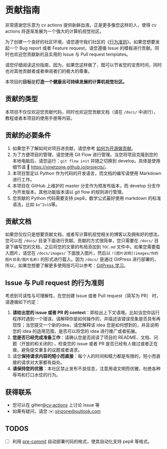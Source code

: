 # 贡献指南

非常感谢您乐意为 cv actions 提供新鲜血液。正是更多像您这样的人，使得 cv actions 将逐渐发展为一个强大的计算机视觉社区。

为了创建一个良好的社区环境，请您遵守我们社区的《[行为准则](CODE_OF_CONDUCT.md)》。如果您想要发起一个 Bug report 或者 Feature request，请您遵循 Issue 的模板进行贡献。同时也欢迎您贡献新的且实用的 Issue 与 Pull request templates。

请您仔细阅读这份指南，因为，如果您这样做了，既可以节省您的宝贵时间，同时也对其他贡献者或者审阅者们的极大的尊重。

本项目的**目标**是**打造一个健康且可持续发展的计算机视觉社区。**

## 贡献的类型

本项目不仅仅欢迎您贡献代码，同时也欢迎您贡献文档（请在 `/docs/` 中进行），教程或者本项目的使用手册等内容。

## 贡献的必要条件

1. 如果您不了解如何对项目进贡献，请您参考 [如何为开源做贡献](https://opensource.guide/zh-cn/how-to-contribute/)。
2. 为了方便项目的管理，请您使用 Git Flow 进行管理。当您将项目克隆到您的本地电脑后，请您运行：`git flow init` 并随之切换到 develop。具体是使用细节请 📖 <https://xinetzone.github.io/projects/>。
3. 本项目暂定以 Python 作为代码的开发语言，而文档的编写请使用 Markdown 进行工作。
4. 本项目在 GitHub 上维护的 master 分支作为预发布版本，而 develop 分支作为开发版本。其他功能版本请以 git flow 的规则进行管理。
5. 您贡献的 Python 代码需要支持 pep8，数学公式最好使用 markdown 的标准语法，比如 `$x^2=1$`等。

## 贡献文档

如果您仅仅只是想要贡献文档，或者写计算机视觉相关的博客以及拥有好的想法，您可以在 `/docs/` 目录下面进行贡献。贡献的方式很简单，您只需要在 `/docs/` 目录下编写您的文档，之后将您的文章的布局添加到 `TOC.md` 文件中。如果您需要载入图片，请您在 `/docs/images/` 下面放入图片，然后以 `![图片说明](images/你的图片目录/图片名称)` 的形式进行载入。因为 `/docs/` 是通过 GitPress 进行部署的，所以，如果您想要了解更多使用技巧可以参考：[GitPress 学习](https://gitpress.io/c/cv_actions/gitpress)。

## Issue 与 Pull request 的行为准则

考虑到可读性与可理解性，在您创建 Issue 或者 Pull request（简写为 PR） 时，请遵循如下约定：

1. **请给出您的 issue 或者 PR 的 context**：即给出上下文语境。比如当您你运行程序时遇到一个错误，请解释你是如何操作的，并描述该错误现象是否具有再现性；当您提交一个新的idea，请您解释该 idea 您是如何想到的，并且说明您的 idea 的适用范围，是否可以将您的 idea 进行推广或者拓展。
2. **您是否已经完成准备工作**：请确认您是否阅读了项目的 README、文档、问题（开放的和关闭的），检查您的 issue 或者 PR 是否已经有人做过或者正在做，避免提交重复的议题或者请求。
3. 请您**保持请求内容的短小而直接**：每个人的时间和精力都是有限的，短小而直接的请求对大家都有益处。
4. **请保持您的优雅**：本社区禁止发布不良信息，注意用语文明而优雅，杜绝各种辱骂和打口水仗的行为。

## 获得联系

- 您可以在 gitter@[cv-actions](https://gitter.im/watersome/community) 上讨论 Issue 等
- 如果有疑问，请您 ✉️ xinzone@outlook.com

## TODOS

- [ ] 利用 [pre-commit](https://pre-commit.com/) 自动部署代码的格式，使其自动化支持 pep8 等格式。
